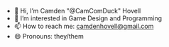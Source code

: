 - 👋 Hi, I’m Camden "@CamComDuck" Hovell
- 👀 I’m interested in Game Design and Programming
- 📫 How to reach me: camdenhovell@gmail.com
- 😄 Pronouns: they/them

<!---
CamComDuck/CamComDuck is a ✨ special ✨ repository because its `README.md` (this file) appears on your GitHub profile.
You can click the Preview link to take a look at your changes.
--->
